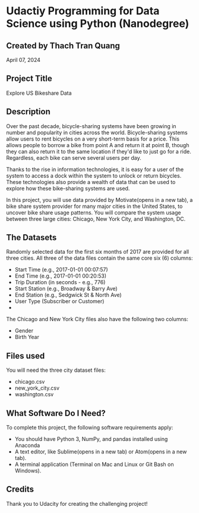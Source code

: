 # Udactiy Programming for Data Science using Python (Nanodegree)

## Created by Thach Tran Quang
April 07, 2024

## Project Title
Explore US Bikeshare Data

## Description
Over the past decade, bicycle-sharing systems have been growing in number and popularity in cities across the world. Bicycle-sharing systems allow users to rent bicycles on a very short-term basis for a price. This allows people to borrow a bike from point A and return it at point B, though they can also return it to the same location if they'd like to just go for a ride. Regardless, each bike can serve several users per day.

Thanks to the rise in information technologies, it is easy for a user of the system to access a dock within the system to unlock or return bicycles. These technologies also provide a wealth of data that can be used to explore how these bike-sharing systems are used.

In this project, you will use data provided by Motivate(opens in a new tab), a bike share system provider for many major cities in the United States, to uncover bike share usage patterns. You will compare the system usage between three large cities: Chicago, New York City, and Washington, DC.

## The Datasets
Randomly selected data for the first six months of 2017 are provided for all three cities. All three of the data files contain the same core six (6) columns:

- Start Time (e.g., 2017-01-01 00:07:57)
- End Time (e.g., 2017-01-01 00:20:53)
- Trip Duration (in seconds - e.g., 776)
- Start Station (e.g., Broadway & Barry Ave)
- End Station (e.g., Sedgwick St & North Ave)
- User Type (Subscriber or Customer)
- 
The Chicago and New York City files also have the following two columns:

- Gender
- Birth Year

## Files used
You will need the three city dataset files:

- chicago.csv
- new_york_city.csv
- washington.csv

## What Software Do I Need?
To complete this project, the following software requirements apply:
- You should have Python 3, NumPy, and pandas installed using Anaconda
- A text editor, like Sublime(opens in a new tab) or Atom(opens in a new tab).
- A terminal application (Terminal on Mac and Linux or Git Bash on Windows).

## Credits
Thank you to Udacity for creating the challenging project!

